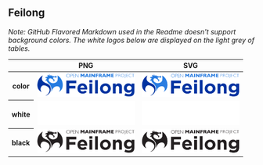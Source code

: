 ## Feilong

*Note: GitHub Flavored Markdown used in the Readme doesn't support background colors. The white logos below are displayed on the light grey of tables.*

<table class="logos-table">
	<thead>
		<tr>
			<th></th>
			<th>PNG</th>
			<th>SVG</th>
		</tr>
	</thead>	
    <tbody>
		<tr>
			<th>color</th>
			<td><a href="color/feilong-color.png" download><img src="color/feilong-color.png" width="200"></a></td>
			<td><a href="color/feilong-color.svg" download><img src="color/feilong-color.svg" width="200"></a></td>
		</tr>
		<tr>
			<th>white</th>
			<td><a href="white/feilong-white.png" download><img src="white/feilong-white.png" width="200"></a></td>
			<td><a href="white/feilong-white.svg" download><img src="white/feilong-white.svg" width="200"></a></td>
		</tr>
		<tr>
			<th>black</th>
			<td><a href="black/feilong-black.png" download><img src="black/feilong-black.png" width="200"></a></td>
			<td><a href="black/feilong-black.svg" download><img src="black/feilong-black.svg" width="200"></a></td>
		</tr>
	</tbody>	
</table>



